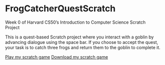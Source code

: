 # FrogCatcherQuestScratch
Week 0 of Harvard CS50’s Introduction to Computer Science Scratch Project

This is a quest-based Scratch project where you interact with a goblin by advancing dialogue using the space bar. 
If you choose to accept the quest, your task is to catch three frogs and return them to the goblin to complete it. 

[Play my scratch game](https://scratch.mit.edu/projects/1196506451)
[Download my scratch game](./GoblinHelperQuest.sb3)
